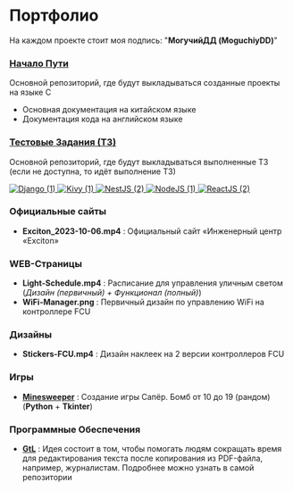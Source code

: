 # Портфолио
На каждом проекте стоит моя подпись: "**МогучийДД (MoguchiyDD)**"

### [Начало Пути](https://github.com/MoguchiyDD/Beginning-of-Road)
Основной репозиторий, где будут выкладываться созданные проекты на языке C
- Основная документация на китайском языке
- Документация кода на английском языке

### [Тестовые Задания (ТЗ)](https://github.com/MoguchiyDD/TechnicalTest)
Основной репозиторий, где будут выкладываться выполненные ТЗ (если не доступна, то идёт выполнение ТЗ)
<div id="technical-tests" align="left">
  <a href="https://github.com/MoguchiyDD/TechnicalTest/tree/main/Django" target="_blank">
    <img alt="Django (1)" src="https://img.shields.io/badge/Django-1-B71C1C?style=for-the-badge" />
  </a>
  <a href="https://github.com/MoguchiyDD/TechnicalTest/tree/main/Kivy" target="_blank">
    <img alt="Kivy (1)" src="https://img.shields.io/badge/Kivy-1-B71C1C?style=for-the-badge" />
  </a>
  <a href="https://github.com/MoguchiyDD/TechnicalTest/tree/main/NestJS" target="_blank">
    <img alt="NestJS (2)" src="https://img.shields.io/badge/NestJS-2-B71C1C?style=for-the-badge" />
  </a>
  <a href="https://github.com/MoguchiyDD/TechnicalTest/tree/main/NodeJS" target="_blank">
    <img alt="NodeJS (1)" src="https://img.shields.io/badge/NodeJS-1-B71C1C?style=for-the-badge" />
  </a>
  <a href="https://github.com/MoguchiyDD/TechnicalTest/tree/main/ReactJS" target="_blank">
    <img alt="ReactJS (2)" src="https://img.shields.io/badge/ReactJS-2-B71C1C?style=for-the-badge" />
  </a>
</div>

### Официальные сайты
- **Exciton_2023-10-06.mp4** : Официальный сайт «Инженерный центр «Exciton»

### WEB-Страницы
- **Light-Schedule.mp4** : Расписание для управления уличным светом (*Дизайн (первичный) + Функционал (полный)*)
- **WiFi-Manager.png** : Первичный дизайн по управлению WiFi на контроллере FCU

### Дизайны
- **Stickers-FCU.mp4** :  Дизайн наклеек на 2 версии контроллеров FCU

### Игры
- **[Minesweeper](https://github.com/MoguchiyDD/Minesweeper/tree/Python)** : Создание игры Сапёр. Бомб от 10 до 19 (рандом) (**Python** + **Tkinter**)

### Программные Обеспечения
- **[GtL](https://github.com/MoguchiyDD/GtL)** : Идея состоит в том, чтобы помогать людям сокращать время для редактирования текста после копирования из PDF-файла, например, журналистам. Подробнее можно узнать в самой репозитории
